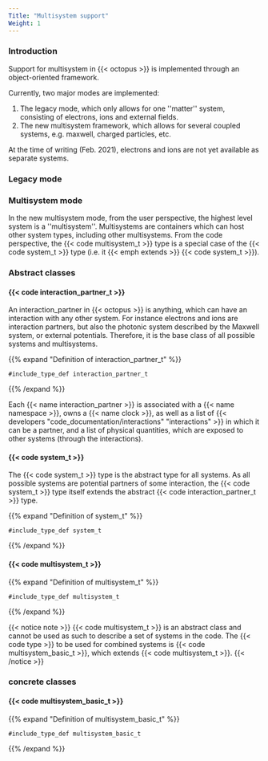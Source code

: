 ```yaml
---
Title: "Multisystem support"
Weight: 1
---
```


### Introduction

Support for multisystem in {{< octopus >}} is implemented through an object-oriented framework.

Currently, two major modes are implemented: 

1. The legacy mode, which only allows for one ''matter'' system, consisting of electrons, ions and external fields.
2. The new multisystem framework, which allows for several coupled systems, e.g. maxwell, charged particles, etc. 

At the time of writing (Feb. 2021), electrons and ions are not yet available as separate systems.

### Legacy mode

### Multisystem mode

In the new multisystem mode, from the user perspective, the highest level system is a ''multisystem''. Multisystems are containers which can host other system types, including other multisystems. From the code perspective, the {{< code multisystem_t >}} type is a special case of the {{< code system_t >}} type (i.e. it {{< emph extends >}}  {{< code system_t >}}).

### Abstract classes


#### {{< code interaction_partner_t >}}

An interaction_partner in {{< octopus >}} is anything, which can have an interaction with any other system.
For instance electrons and ions are interaction partners, but also the photonic system described by the Maxwell system, or external potentials.
Therefore, it is the base class of all possible systems and multisystems.

{{% expand "Definition of interaction_partner_t" %}}
```Fortran
#include_type_def interaction_partner_t
```
{{% /expand %}}

Each {{< name interaction_partner >}} is associated with a {{< name namespace >}}, owns a {{< name clock >}}, as well as a list of {{< developers "code_documentation/interactions" "interactions" >}} in which it can be a partner, and a list of physical quantities, which are exposed to other systems (through the interactions).


#### {{< code system_t >}}

The {{< code system_t >}} type is the abstract type for all systems. 
As all possible systems are potential partners of some interaction, the {{< code system_t >}} type itself extends the abstract {{< code interaction_partner_t >}} type.

{{% expand "Definition of system_t" %}}
```Fortran
#include_type_def system_t
```
{{% /expand %}}

#### {{< code multisystem_t >}}


{{% expand "Definition of multisystem_t" %}}
```Fortran
#include_type_def multisystem_t
```
{{% /expand %}}

{{< notice note >}}
{{< code multisystem_t >}} is an abstract class and cannot be used as such to describe a set of systems in the code.
The {{< code type >}} to be used for combined systems is {{< code multisystem_basic_t >}}, which extends {{< code multisystem_t >}}.
{{< /notice >}}




### concrete classes

#### {{< code multisystem_basic_t >}}

{{% expand "Definition of multisystem_basic_t" %}}
```Fortran
#include_type_def multisystem_basic_t
```
{{% /expand %}}

<!--
{{< mermaid >}}
 classDiagram
    class interaction_partner_t{
    + namespace_t: namespace
    + clock_t    : clock
    + integer_list_t: supported_interactions_as_partner
    + quantity_t   : quantities[MAX_QUANTITIES]

    + update_exposed_quantities()
    + update_exposed_quantity()
    + copy_quantities_to_interaction() 


    }
    
    class system_t{
    - integer : accumulated_loop_ticks
    + space_t: space
    + propagator_t: prop 
    + integer : interaction_timing  
    + integer_list_t: supported_interactions
    + interaction_list_t: interactions 
    + mpi_grp_t : grp  

    + dt_operation()
    + reset_clocks()
    + update_exposed_quantities()
    + init_propagator()
    + init_all_interactions()
    + init_parallelization()
    + update_interactions()
    + update_interactions_start()
    + update_interactions_finish()
    + propagation_start()
    + propagation_finish()
    + has_reached_final_propagation_time
    + output_start()
    + output_write()
    + output_finish()
    + process_is_slave()
    + init_interaction()
    + initial_conditions()
    + do_td_operation()
    + iteration_info()
    + is_tolerance_reached()
    + update_quantity()

    }
    
    class multisystem_t {
    }

    class interaction_t{
    - integer : n_system_quantities
    - integer : system_quantities(:) 
    + clock_t: clock 
    + character(len=:) : label
    }

    class interaction_with_partner_t{
    + interaction_partner_t: partner
    + update(requested_time)
    }

    interaction_partner_t <|-- system_t
    system_t <|-- multisystem_t

    interaction_t <|-- interaction_with_partner_t
{{< /mermaid >}}
-->

